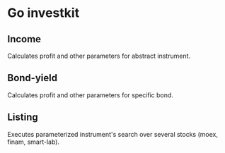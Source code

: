 # Go investkit

## Income
Calculates profit and other parameters for abstract instrument.

## Bond-yield
Calculates profit and other parameters for specific bond.

## Listing
Executes parameterized instrument's search over several stocks (moex, finam, smart-lab).
